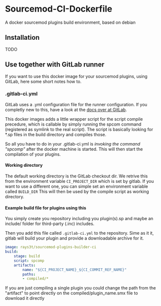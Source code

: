 # Sourcemod-CI-Dockerfile
A docker sourcemod plugins build environment, based on debian

## Installation
TODO

## Use together with GitLab runner
If you want to use this docker image for your sourcemod plugins, using GitLab, here some short notes how to.

### .gitlab-ci.yml
GitLab uses a .yml configuration file for the runner configuration. If you completly new to this, have a look at the [docs over at GitLab](https://docs.gitlab.com/ce/ci/examples/README.html).

This docker images adds a little wrapper script for the script compile precedure, which is callable by simply running the spcom command (registered as symlink to the real script).
The script is basically looking for *.sp files in the build directory and compiles those.

So all you have to do in your .gitlab-ci.yml is *invoking the command "spcomp"* after the docker machine is started. This will then start the compilation of your plugins.

#### Working directory
The default working directory is the GitLab checkout dir. We retrive this from the environment variable `CI_PROJECT_DIR` which is set by gitlab.
If you want to use a different one, you can simple set an environment variable called `BUILD_DIR` This will then be used by the compile script as working directory.

#### Example build file for plugins using this
You simply create you repository including you plugin(s).sp and maybe an include/ folder for third-party (.inc) includes.

Then you add this file called ```.gitlab-ci.yml``` to the repository. Sime as it it, gitlab will build your plugin and provide a downloadable archive for it.
```yml
image: rays3t/sourcemod-plugins-builder-ci
build:
    stage: build
    script: spcomp
    artifacts:
        name: "${CI_PROJECT_NAME}_${CI_COMMIT_REF_NAME}"
        paths:
        - compiled/*
```

If you are just compiling a single plugin you could change the path from the "artifact" to point directly on the compiled/plugin_name.smx file to download it directly
